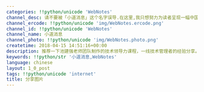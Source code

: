 ```yaml
---
categories: !!python/unicode 'WebNotes'
channel_desc: 请不要被「小道消息」这个名字误导.在这里,我只想努力为读者呈现一幅中国互联网的清明上河图.
channel_ercode: !!python/unicode 'img/WebNotes.ercode.png'
channel_id: !!python/unicode 'WebNotes'
channel_name: 小道消息
channel_photo: !!python/unicode 'img/WebNotes.photo.png'
createtime: 2018-04-15 14:51:16+00:00
description: 推荐一下池建强老师团队制作的技术领导力课程，一线技术管理者的经验分享。\n\n还有一个多小时就提价了…
keywords: !!python/str '小道消息,WebNotes'
language: chinese
layout: 1_0_post
tags: !!python/unicode 'internet'
title: 分享图片
---
```

<div id="js_content">
<p class="share_notice" id="js_image_desc" lang="en">
</p>
<div class="share_media" id="img_list">
<img alt="" src="{{ '/img/ow5rEn8QGlHpy9xCYWOia60CZicgeXAB7kqA0UvAD4MsWEkoQUqf0o6FEzfKIr4XgLtFcppuDDtjSIpa6llJXbrw.jpeg' | prepend: site.img | replace: '//','/' }}"/>
</div>
</div>